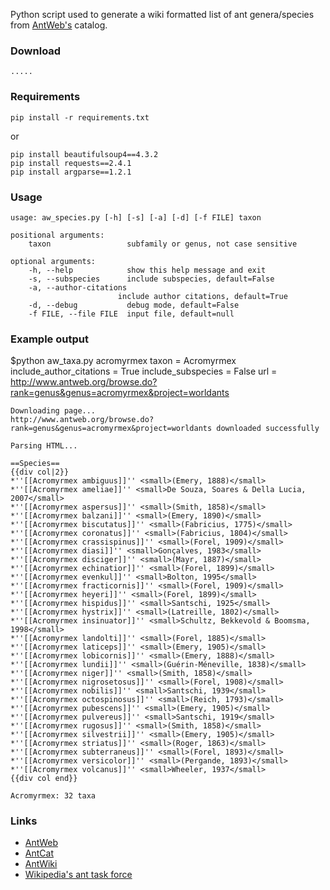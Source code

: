 
Python script used to generate a wiki formatted list of ant genera/species from [AntWeb's](http://www.antweb.org/) catalog.

### Download
    .....

### Requirements
    pip install -r requirements.txt
    
or
    
    pip install beautifulsoup4==4.3.2
    pip install requests==2.4.1
    pip install argparse==1.2.1
    
### Usage
    usage: aw_species.py [-h] [-s] [-a] [-d] [-f FILE] taxon

    positional arguments:
        taxon                 subfamily or genus, not case sensitive

    optional arguments:
        -h, --help            show this help message and exit
        -s, --subspecies      include subspecies, default=False
        -a, --author-citations
                            include author citations, default=True
        -d, --debug           debug mode, default=False
        -f FILE, --file FILE  input file, default=null

### Example output
$python aw_taxa.py acromyrmex
    taxon = Acromyrmex
    include_author_citations = True
    include_subspecies = False
    url = http://www.antweb.org/browse.do?rank=genus&genus=acromyrmex&project=worldants

    Downloading page...
    http://www.antweb.org/browse.do?rank=genus&genus=acromyrmex&project=worldants downloaded successfully

    Parsing HTML...

    ==Species==
    {{div col|2}}
    *''[[Acromyrmex ambiguus]]'' <small>(Emery, 1888)</small>
    *''[[Acromyrmex ameliae]]'' <small>De Souza, Soares & Della Lucia, 2007</small>
    *''[[Acromyrmex aspersus]]'' <small>(Smith, 1858)</small>
    *''[[Acromyrmex balzani]]'' <small>(Emery, 1890)</small>
    *''[[Acromyrmex biscutatus]]'' <small>(Fabricius, 1775)</small>
    *''[[Acromyrmex coronatus]]'' <small>(Fabricius, 1804)</small>
    *''[[Acromyrmex crassispinus]]'' <small>(Forel, 1909)</small>
    *''[[Acromyrmex diasi]]'' <small>Gonçalves, 1983</small>
    *''[[Acromyrmex disciger]]'' <small>(Mayr, 1887)</small>
    *''[[Acromyrmex echinatior]]'' <small>(Forel, 1899)</small>
    *''[[Acromyrmex evenkul]]'' <small>Bolton, 1995</small>
    *''[[Acromyrmex fracticornis]]'' <small>(Forel, 1909)</small>
    *''[[Acromyrmex heyeri]]'' <small>(Forel, 1899)</small>
    *''[[Acromyrmex hispidus]]'' <small>Santschi, 1925</small>
    *''[[Acromyrmex hystrix]]'' <small>(Latreille, 1802)</small>
    *''[[Acromyrmex insinuator]]'' <small>Schultz, Bekkevold & Boomsma, 1998</small>
    *''[[Acromyrmex landolti]]'' <small>(Forel, 1885)</small>
    *''[[Acromyrmex laticeps]]'' <small>(Emery, 1905)</small>
    *''[[Acromyrmex lobicornis]]'' <small>(Emery, 1888)</small>
    *''[[Acromyrmex lundii]]'' <small>(Guérin-Méneville, 1838)</small>
    *''[[Acromyrmex niger]]'' <small>(Smith, 1858)</small>
    *''[[Acromyrmex nigrosetosus]]'' <small>(Forel, 1908)</small>
    *''[[Acromyrmex nobilis]]'' <small>Santschi, 1939</small>
    *''[[Acromyrmex octospinosus]]'' <small>(Reich, 1793)</small>
    *''[[Acromyrmex pubescens]]'' <small>(Emery, 1905)</small>
    *''[[Acromyrmex pulvereus]]'' <small>Santschi, 1919</small>
    *''[[Acromyrmex rugosus]]'' <small>(Smith, 1858)</small>
    *''[[Acromyrmex silvestrii]]'' <small>(Emery, 1905)</small>
    *''[[Acromyrmex striatus]]'' <small>(Roger, 1863)</small>
    *''[[Acromyrmex subterraneus]]'' <small>(Forel, 1893)</small>
    *''[[Acromyrmex versicolor]]'' <small>(Pergande, 1893)</small>
    *''[[Acromyrmex volcanus]]'' <small>Wheeler, 1937</small>
    {{div col end}}

    Acromyrmex: 32 taxa
    
### Links
- [AntWeb](http://www.antweb.org/)
- [AntCat](http://www.antcat.org/)
- [AntWiki](http://www.antwiki.org/)
- [Wikipedia's ant task force](https://en.wikipedia.org/wiki/Wikipedia:WikiProject_Insects/ant_task_force)
